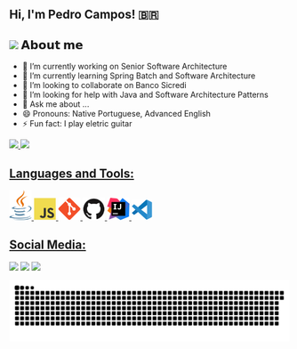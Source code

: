 ## Hi, I'm Pedro Campos! 🇧🇷

<h2> <img src="https://emoji.gg/assets/emoji/7279-vibecat.gif" width="24"/> 𝗔𝗯𝗼𝘂𝘁 𝗺𝗲 </h2>

- 🔭 I’m currently working on Senior Software Architecture
- 🌱 I’m currently learning Spring Batch and Software Architecture
- 👯 I’m looking to collaborate on Banco Sicredi
- 🤔 I’m looking for help with Java and Software Architecture Patterns
- 💬 Ask me about ...
- 😄 Pronouns: Native Portuguese, Advanced English
- ⚡ Fun fact: I play eletric guitar

 <div>
  <a href="https://github.com/pedromartinsb">
  <img height="180em" src="https://github-readme-stats.vercel.app/api?username=pedromartinsb&show_icons=true&theme=dark&include_all_commits=true&count_private=true"/>
  <img height="180em" src="https://github-readme-stats.vercel.app/api/top-langs/?username=pedromartinsb&layout=compact&langs_count=7&theme=dark"/>
</div>


<h2>Languages and Tools:</h2>
<code><img width="40" src="https://github.com/pedromartinsb/pedromartinsb/blob/main/assets/Java.svg"></code>
<code><img width="40" src="https://github.com/LeonardoYz/LeonardoYz/blob/main/assets/JS.svg"></code>
<code><img width="40" src="https://github.com/LeonardoYz/LeonardoYz/blob/main/assets/git.svg"></code>
<code><img width="40" src="https://github.com/LeonardoYz/LeonardoYz/blob/main/assets/github.svg"></code>
<code><img width="40" src="https://github.com/pedromartinsb/pedromartinsb/blob/main/assets/IntelliJ.svg"></code>
<code><img width="37" src="https://github.com/LeonardoYz/LeonardoYz/blob/main/assets/vsCode.svg"></code>


<h2>Social Media:</h2>
<div>
  <a href="https://instagram.com/pedrombcampos" target="_blank"><img src="https://img.shields.io/badge/-Instagram-%23E4405F?style=for-the-badge&logo=instagram&logoColor=white" target="_blank"></a>
  <a href = "mailto:engpedrocampos@gmail.com"><img src="https://img.shields.io/badge/-Gmail-%23333?style=for-the-badge&logo=gmail&logoColor=white" target="_blank"></a>
  <a href="https://www.linkedin.com/in/pedro-martins-barbosa-campos/" target="_blank"><img src="https://img.shields.io/badge/-LinkedIn-%230077B5?style=for-the-badge&logo=linkedin&logoColor=white" target="_blank"></a> 
</div>  
 
 ![Snake animation](https://github.com/pedromartinsb/pedromartinsb/blob/output/github-contribution-grid-snake.svg)
